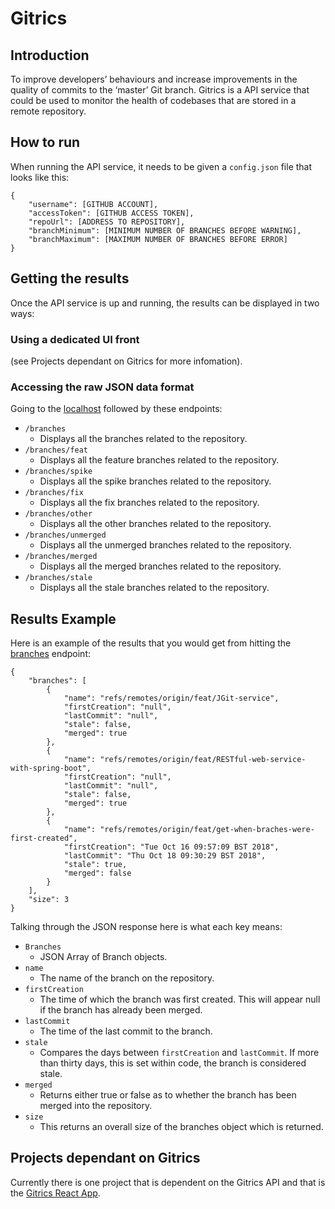 # Gitrics
## Introduction
To improve developers’ behaviours and increase improvements in the quality of commits to the ‘master’ Git branch. Gitrics is a API service that could be used to monitor the health of codebases that are stored in a remote repository.
## How to run
When running the API service, it needs to be given a `config.json` file that looks like this:
```
{
	"username": [GITHUB ACCOUNT],
	"accessToken": [GITHUB ACCESS TOKEN],
	"repoUrl": [ADDRESS TO REPOSITORY],
	"branchMinimum": [MINIMUM NUMBER OF BRANCHES BEFORE WARNING],
	"branchMaximum": [MAXIMUM NUMBER OF BRANCHES BEFORE ERROR]
}
```
## Getting the results
Once the API service is up and running, the results can be displayed in two ways:
### Using a dedicated UI front 
(see Projects dependant on Gitrics for more infomation).
### Accessing the raw JSON data format 
Going to the [localhost](http://localhost:8080/) followed by these endpoints:
  - `/branches`
  	* Displays all the branches related to the repository.
  - `/branches/feat`
  	* Displays all the feature branches related to the repository.
  - `/branches/spike`
  	* Displays all the spike branches related to the repository.
  - `/branches/fix`
   	* Displays all the fix branches related to the repository.
  - `/branches/other`
  	* Displays all the other branches related to the repository.
  - `/branches/unmerged`
  	* Displays all the unmerged branches related to the repository.
  - `/branches/merged`
  	* Displays all the merged branches related to the repository.
  - `/branches/stale`
  	* Displays all the stale branches related to the repository.
## Results Example
Here is an example of the results that you would get from hitting the [branches](http://localhost:8080/branches) endpoint:
```
{
	"branches": [
		{
			"name": "refs/remotes/origin/feat/JGit-service",
			"firstCreation": "null",
			"lastCommit": "null",
			"stale": false,
			"merged": true
		},
		{
			"name": "refs/remotes/origin/feat/RESTful-web-service-with-spring-boot",
			"firstCreation": "null",
			"lastCommit": "null",
			"stale": false,
			"merged": true
		},
		{
			"name": "refs/remotes/origin/feat/get-when-braches-were-first-created",
			"firstCreation": "Tue Oct 16 09:57:09 BST 2018",
			"lastCommit": "Thu Oct 18 09:30:29 BST 2018",
			"stale": true,
			"merged": false
		}
	],
	"size": 3
}
```
Talking through the JSON response here is what each key means:
- `Branches`
	* JSON Array of Branch objects.
- `name`
	* The name of the branch on the repository.
- `firstCreation`
	* The time of which the branch was first created. This will appear null if the branch has already been merged.
- `lastCommit`
	* The time of the last commit to the branch.
- `stale`
	* Compares the days between `firstCreation` and `lastCommit`. If more than thirty days, this is set within code, the branch is considered stale.
- `merged`
	* Returns either true or false as to whether the branch has been merged into the repository.
- `size`
	* This returns an overall size of the branches object which is returned.

## Projects dependant on Gitrics
Currently there is one project that is dependent on the Gitrics API and that is the [Gitrics React App](https://github.com/bradches/gitrics-react).
